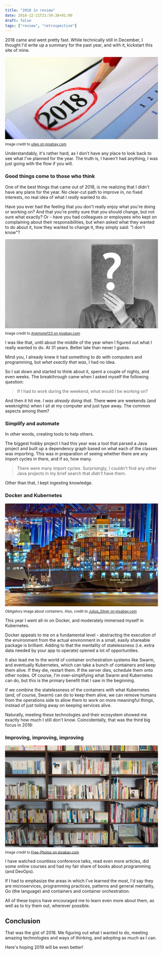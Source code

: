 ```yaml
---
title: "2018 in review"
date: 2018-12-21T21:59:38+01:00
draft: false
tags: ["review", "retrospective"]
---
```


2018 came and went pretty fast. While technically still in December, I thought I'd write up a summary for the past year, and with it, kickstart this site of mine.

<!--more-->

![2018 calendar](images/2018-header.jpg)
<sub>Image credit to [ulleo on pixabay.com](https://pixabay.com/en/calendar-2018-year-turn-of-the-year-2763496/)</sub>

Understandably, it's rather hard, as I don't have any place to look back to see what I've planned for the year. The truth is, I haven't had anything, I was just going with the flow if you will.

### Good things come to those who think

One of the best things that came out of 2018, is me realizing that I didn't have any plans for the year. No clear-cut path to improve in, no fixed interests, no real idea of what I _really_ wanted to do.

Have you ever had the feeling that you don't really enjoy what you're doing or working on? And that you're pretty sure that you should change, but not sure what exactly? Or - have you had colleagues or employees who kept on complaining about their responsibilities, but when asked what they wanted to do about it, how they wanted to change it, they simply said: "I don't know"?

![questions](images/question.jpg)
<sub>Image credit to [Anemone123 on pixabay.com](https://pixabay.com/en/question-question-mark-survey-2736480/)</sub>

I was like that, until about the middle of the year when I figured out what I really wanted to do. At 31 years. Better late than never I guess.

Mind you, I already knew it had something to do with computers and programming, but _what exactly that was_, I had no idea.

So I sat down and started to think about it, spent a couple of nights, and even weeks. The breakthrough came when I asked myself the following question:

> If I had to work during the weekend, what would I be working on?

And then it hit me. _I was already doing that_. There ~~were~~ are weekends (and weeknights) when I sit at my computer and just type away. The common aspects among them?

### Simplify and automate

In other words, creating tools to help others.

The biggest hobby project I had this year was a tool that parsed a Java project and built up a dependency graph based on what each of the classes was importing. This was in preparation of seeing whether there are any import cycles in there, and if so, how many.

> There were many import cycles. Surprisingly, I couldn't find any other Java projects in my brief search that _didn't_ have them.

Other than that, I kept ingesting knowledge.

### Docker and Kubernetes

![container ship](images/container.jpg)
<sub>Obligatory image about containers. Also, credit to [Julius_Silver on pixabay.com](https://pixabay.com/en/hamburg-port-of-hamburg-3021820/)</sub>

This year I went all-in on Docker, and moderately immersed myself in Kubernetes.

Docker appeals to me on a fundamental level - abstracting the execution of the environment from the actual environment in a small, easily shareable package is brilliant. Adding to that the mentality of statelessness (i.e. extra data needed by your app to operate) opened a lot of opportunities.

It also lead me to the world of container orchestration systems like Swarm, and eventually Kubernetes, which can take a bunch of containers and keep them alive. If they die, restart them. If the server dies, schedule them onto other nodes. Of course, I'm over-simplifying what Swarm and Kubernetes can do, but this is the primary benefit that I saw in the beginning.

If we combine the statelessness of the containers with what Kubernetes (and, of course, Swarm) can do to keep them alive, we can remove humans from the operations side to allow them to work on more meaningful things, instead of just toiling away on keeping services alive.

Naturally, meeting these technologies and their ecosystem showed me exactly how much  I still don't know. Coincidentally, that was the third big focus in 2018:

### Improving, improving, improving

![bookshelf](images/books.jpg)
<sub>Image credit to [Free-Photos on pixabay.com](https://pixabay.com/en/books-bookshelf-library-literature-1245744/)</sub>

I have watched countless conference talks, read even more articles, did some online courses and had my fair share of books about programming (and DevOps).

If I had to emphasize the areas in which I've learned the most, I'd say they are microservices, programming practices, patterns and general mentality, Go (the language) and containers and container orchestration.

All of these topics have encouraged me to learn even more about them, as well as to try them out, wherever possible.

## Conclusion

That was the gist of 2018. Me figuring out what I wanted to do, meeting amazing technologies and ways of thinking, and adopting as much as I can.

Here's hoping 2019 will be even better!